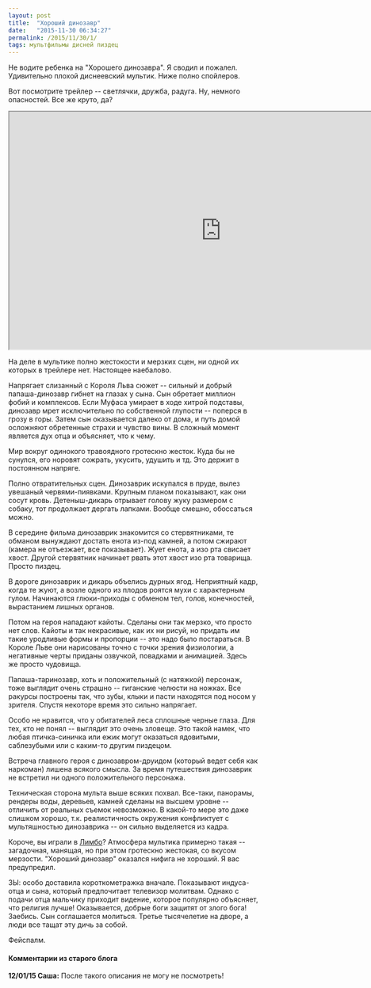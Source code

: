 ```yaml
---
layout: post
title:  "Хороший динозавр"
date:   "2015-11-30 06:34:27"
permalink: /2015/11/30/1/
tags: мультфильмы дисней пиздец
---
```

Не водите ребенка на "Хорошего динозавра". Я сводил и
пожалел. Удивительно плохой диснеевский мультик. Ниже полно спойлеров.

Вот посмотрите трейлер -- светлячки, дружба, радуга. Ну, немного
опасностей. Все же круто, да?

<iframe width="854" height="480"
src="https://www.youtube.com/embed/sKvxkAgQC40"
allowfullscreen></iframe>

На деле в мультике полно жестокости и мерзких сцен, ни одной их
которых в трейлере нет. Настоящее наебалово.

Напрягает слизанный с Короля Льва сюжет -- сильный и добрый
папаша-динозавр гибнет на глазах у сына. Сын обретает миллион фобий и
комплексов. Если Муфаса умирает в ходе хитрой подставы, динозавр мрет
исключительно по собственной глупости -- поперся в грозу в горы. Затем
сын оказывается далеко от дома, и путь домой осложняют обретенные
страхи и чувство вины. В сложный момент является дух отца и объясняет,
что к чему.

Мир вокруг одинокого травоядного гротескно жесток. Куда бы не сунулся,
его норовят сожрать, укусить, удушить и тд. Это держит в постоянном
напряге.

Полно отвратительных сцен. Динозаврик искупался в пруде, вылез
увешаный червями-пиявками. Крупным планом показывают, как они сосут
кровь. Детеныш-дикарь отрывает голову жуку размером с собаку, тот
продолжает дергать лапками. Вообще смешно, обоссаться можно.

В середине фильма динозаврик знакомится со стервятниками, те обманом
вынуждают достать енота из-под камней, а потом сжирают (камера не
отъезжает, все показывает). Жует енота, а изо рта свисает
хвост. Другой стервятник начинает рвать этот хвост изо рта
товарища. Просто пиздец.

В дороге динозаврик и дикарь объелись дурных ягод. Неприятный кадр,
когда те жуют, а возле одного из плодов роятся мухи с характерным
гулом. Начинаются глюки-приходы с обменом тел, голов, конечностей,
вырастанием лишных органов.

Потом на героя нападают кайоты. Сделаны они так мерзко, что просто нет
слов. Кайоты и так некрасивые, как их ни рисуй, но придать им такие
уродливые формы и пропорции -- это надо было постараться. В Короле
Льве они нарисованы точно с точки зрения физиологии, а негативные
черты приданы озвучкой, повадками и анимацией. Здесь же просто
чудовища.

Папаша-таринозавр, хоть и положительный (с натяжкой) персонаж, тоже
выглядит очень страшно -- гиганские челюсти на ножках. Все ракурсы
построены так, что зубы, клыки и пасти находятся под носом у
зрителя. Спустя некоторе время это сильно напрягает.

Особо не нравится, что у обитателей леса сплошные черные глаза. Для
тех, кто не понял -- выглядит это очень зловеще. Это такой намек, что
любая птичка-синичка или ежик могут оказаться ядовитыми, саблезубыми
или с каким-то другим пиздецом.

Встреча главного героя с динозавром-друидом (который ведет себя как
наркоман) лишена всякого смысла. За время путешествия динозаврик не
встретил ни одного положительного персонажа.

Техническая сторона мульта выше всяких похвал. Все-таки, панорамы,
рендеры воды, деревьев, камней сделаны на высшем уровне -- отличить от
реальных съемок невозможно. В какой-то мере это даже слишком хорошо,
т.к. реалистичность окружения конфликтует с мультяшностью динозаврика
-- он сильно выделяется из кадра.

Короче, вы играли в [Лимбо](/2013/07/15/1/)? Атмосфера мультика
примерно такая -- загадочная, манящая, но при этом гротескно жестокая,
со вкусом мерзости. "Хороший динозавр" оказался нифига не хороший. Я
вас предупредил.

ЗЫ: особо доставила короткометражка вначале. Показывают индуса-отца и
сына, который предпочитает телевизор молитвам. Однако с подачи отца
мальчику приходит видение, которое популярно объясняет, что религия
лучше! Оказывается, добрые боги защитят от злого бога! Заебись. Сын
соглашается молиться. Третье тысячелетие на дворе, а люди все тащат
эту дичь за собой.

Фейспалм.



#### Комментарии из старого блога


**12/01/15 Саша:** После такого описания не могу не посмотреть!
